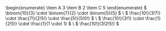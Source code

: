 \begin{enumerate}
\item A 3
\item B 2
\item C 5
\end{enumerate}
$ \binom{10}{3} \cdot \binom{7}{2} \cdot \binom{5}{5} $ \\
$ \frac{10!}{3!7!} \cdot \frac{7!}{2!5!} \cdot \frac{5!}{5!0!} $ \\
$ \frac{10!}{3!1} \cdot \frac{1}{2!5!} \cdot \frac{1}{1 \cdot 1} $ \\
$ \frac{10!}{3!2!5!} $
